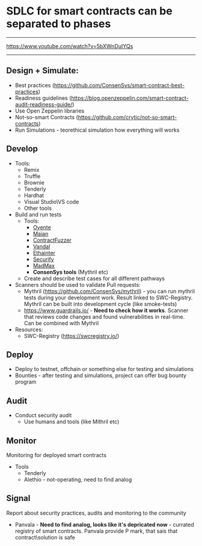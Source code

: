 # SDLC for smart contracts can be separated to phases
---
https://www.youtube.com/watch?v=5bXWnDuIYQs

---

## Design + Simulate:
* Best practices (https://github.com/ConsenSys/smart-contract-best-practices)
* Readiness guidelines (https://blog.openzeppelin.com/smart-contract-audit-readiness-guide/)
* Use Open Zeppelin libraries
* Not-so-smart Contracts (https://github.com/crytic/not-so-smart-contracts)
* Run Simulations - teorethical simulation how everything will works

## Develop
* Tools:
  * Remix
  * Truffle
  * Brownie
  * Tenderly
  * Hardhat
  * Visual Studio\VS code
  * Other tools
* Build and run tests
  * Tools:
    * [Oyente](https://github.com/enzymefinance/oyente)
    * [Maian](https://github.com/ivicanikolicsg/MAIAN)
    * [ContractFuzzer](https://github.com/gongbell/ContractFuzzer) 
    * [Vandal](https://github.com/usyd-blockchain/vandal)
    * [Ethainter](https://yanniss.github.io/ethainter-pldi20.pdf)
    * [Securify](https://github.com/eth-sri/securify2)
    * [MadMax](https://github.com/nevillegrech/MadMax)
    * **ConsenSys tools** (Mythril etc)
  * Create and describe test cases for all different pathways
* Scanners should be used to validate Pull requests:
  * Mythril (https://github.com/ConsenSys/mythril) - you can run mythril tests during your development work. Result linked to SWC-Registry. Mythril can be built into development cycle (like smoke-tests)
  * https://www.guardrails.io/ - **Need to check how it works**. Scanner that reviews code changes and found vulnerabilities in real-time. Can be combined with Mythril
* Resources:
  * SWC-Registry (https://swcregistry.io/)

## Deploy
* Deploy to testnet, offchain or something else for testing and simulations
* Bounties - after testing and simulations, project can offer bug bounty program

## Audit
* Conduct security audit
  * Use humans and tools (like Mithril etc)

## Monitor
Monitoring for deployed smart contracts
* Tools
  * Tenderly
  * Alethio - not-operating, need to find analog

## Signal
Report about security practices, audits and monitoring to the community
* Panvala - **Need to find analog, looks like it's depricated now** - currated registry of smart contracts. Panvala provide P mark, that sais that contract\solution is safe